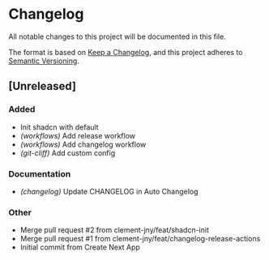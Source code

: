# Changelog

All notable changes to this project will be documented in this file.

The format is based on [Keep a Changelog](https://keepachangelog.com),
and this project adheres to [Semantic Versioning](https://semver.org/).

## [Unreleased]

### Added

- Init shadcn with default
- *(workflows)* Add release workflow
- *(workflows)* Add changelog workflow
- *(git-cliff)* Add custom config

### Documentation

- *(changelog)* Update CHANGELOG in Auto Changelog

### Other

- Merge pull request #2 from clement-jny/feat/shadcn-init
- Merge pull request #1 from clement-jny/feat/changelog-release-actions
- Initial commit from Create Next App


